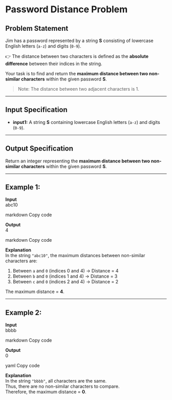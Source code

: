 # Password Distance Problem 

## Problem Statement
Jim has a password represented by a string **S** consisting of lowercase English letters (`a-z`) and digits (`0-9`).  

👉 The distance between two characters is defined as the **absolute difference** between their indices in the string.  

Your task is to find and return the **maximum distance between two non-similar characters** within the given password **S**.  

> Note: The distance between two adjacent characters is 1.

---

## Input Specification
- **input1:** A string **S** containing lowercase English letters (`a-z`) and digits (`0-9`).

---

## Output Specification
Return an integer representing the **maximum distance between two non-similar characters** within the given password **S**.

---

## Example 1:
**Input**  
abc10

markdown
Copy code

**Output**  
4

markdown
Copy code

**Explanation**  
In the string `"abc10"`, the maximum distances between non-similar characters are:  
1. Between `a` and `0` (indices 0 and 4) → Distance = 4  
2. Between `b` and `0` (indices 1 and 4) → Distance = 3  
3. Between `c` and `0` (indices 2 and 4) → Distance = 2  

The maximum distance = **4**.

---

## Example 2:
**Input**  
bbbb

markdown
Copy code

**Output**  
0

yaml
Copy code

**Explanation**  
In the string `"bbbb"`, all characters are the same.  
Thus, there are no non-similar characters to compare.  
Therefore, the maximum distance = **0**.